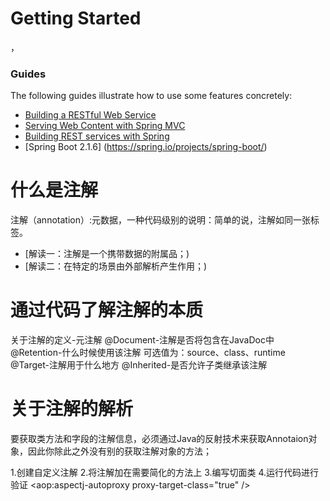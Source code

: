 # Getting Started
，
### Guides
The following guides illustrate how to use some features concretely:

* [Building a RESTful Web Service](https://spring.io/guides/gs/rest-service/)
* [Serving Web Content with Spring MVC](https://spring.io/guides/gs/serving-web-content/)
* [Building REST services with Spring](https://spring.io/guides/tutorials/bookmarks/)
* [Spring Boot 2.1.6] (https://spring.io/projects/spring-boot/)

# 什么是注解
注解（annotation）:元数据，一种代码级别的说明：简单的说，注解如同一张标签。
* [解读一：注解是一个携带数据的附属品；)
* [解读二：在特定的场景由外部解析产生作用；)

# 通过代码了解注解的本质
关于注解的定义-元注解
@Document-注解是否将包含在JavaDoc中
@Retention-什么时候使用该注解 可选值为：source、class、runtime
@Target-注解用于什么地方
@Inherited-是否允许子类继承该注解

# 关于注解的解析
要获取类方法和字段的注解信息，必须通过Java的反射技术来获取Annotaion对象，因此你除此之外没有别的获取注解对象的方法；

1.创建自定义注解 2.将注解加在需要简化的方法上 3.编写切面类 4.运行代码进行验证
<aop:aspectj-autoproxy proxy-target-class="true" />


